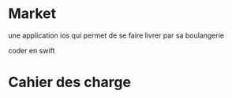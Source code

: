 # Market

une application ios qui permet de se faire livrer par sa boulangerie

coder en swift

# Cahier des charge


